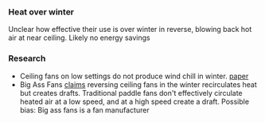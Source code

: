 ### Heat over winter
Unclear how effective their use is over winter in reverse, blowing back hot air at near ceiling.
Likely no energy savings
### Research
- Ceiling fans on low settings do not produce wind chill in winter. [paper](https://journals.sagepub.com/doi/abs/10.1177/154193128302700821?journalCode=prob)
- Big Ass Fans [claims](https://bigassfans.com/press-releases/big-ass-fans-exposes-failings-reversing-ceiling-fans-winter/) reversing ceiling fans in the winter recirculates heat but creates drafts.
  Traditional paddle fans don't effectively circulate heated air at a low speed, and at a high speed create a draft.
  Possible bias: Big ass fans is a fan manufacturer